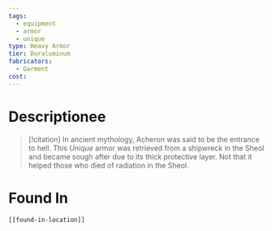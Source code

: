 ```yaml
---
tags:
  - equipment
  - armor
  - unique
type: Heavy Armor
tier: Duraluminum
fabricators:
  - Garment
cost:
---
```

# Descriptionee
> [!citation]
> In ancient mythology, Acheron was said to be the entrance to hell. This *Unique* armor was retrieved from a shipwreck in the Sheol and became sough after due to its thick protective layer. Not that it helped those who died of radiation in the Sheol.
# Found In
```meta-bind-embed
[[found-in-location]]
```